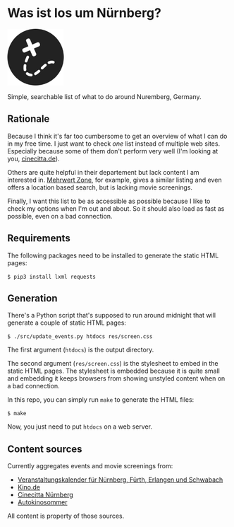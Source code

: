 # Was ist los um Nürnberg?

<img src="htdocs/icon_192.png" alt="Icon" width="128"/>

Simple, searchable list of what to do around Nuremberg, Germany.

## Rationale

Because I think it's far too cumbersome to get an overview of what I can do
in my free time. I just want to check _one_ list instead of multiple web
sites. Especially because some of them don't perform very well (I'm looking
at you, [cinecitta.de](https://www.cinecitta.de)).

Others are quite helpful in their departement but lack content I am
interested in. [Mehrwert Zone](https://mwz.mobi/), for example, gives a
similar listing and even offers a location based search, but is lacking
movie screenings.

Finally, I want this list to be as accessible as possible because I like
to check my options when I'm out and about. So it should also load as fast
as possible, even on a bad connection.

## Requirements

The following packages need to be installed to generate the static HTML pages:

	$ pip3 install lxml requests

## Generation

There's a Python script that's supposed to run around midnight that will
generate a couple of static HTML pages:

	$ ./src/update_events.py htdocs res/screen.css

The first argument (`htdocs`) is the output directory.

The second argument (`res/screen.css`) is the stylesheet to embed in the
static HTML pages. The stylesheet is embedded because it is quite small and
embedding it keeps browsers from showing unstyled content when on a bad
connection.

In this repo, you can simply run `make` to generate the HTML files:

	$ make

Now, you just need to put `htdocs` on a web server.

## Content sources

Currently aggregates events and movie screenings from:

* [Veranstaltungskalender für Nürnberg, Fürth, Erlangen und Schwabach](https://meineveranstaltungen.nuernberg.de)
* [Kino.de](https://www.kino.de/)
* [Cinecitta Nürnberg](https://www.cinecitta.de/)
* [Autokinosommer](https://autokinosommer.de/)

All content is property of those sources.
